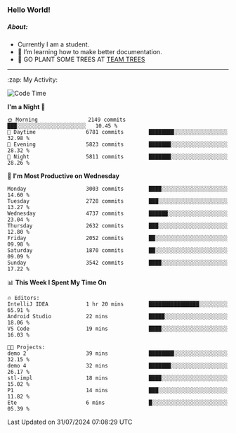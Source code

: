 ### Hello World!

##### About:
- Currently I am a student.
- 🌱 I’m learning how to make better documentation.
- 🌱 GO PLANT SOME TREES AT [TEAM TREES](https://teamtrees.org/)

---
  <summary>:zap: My Activity:</summary>
  
<!--START_SECTION:waka-->
![Code Time](http://img.shields.io/badge/Code%20Time-1%2C379%20hrs%2058%20mins-blue)

**I'm a Night 🦉** 

```text
🌞 Morning                2149 commits        ███░░░░░░░░░░░░░░░░░░░░░░   10.45 % 
🌆 Daytime                6781 commits        ████████░░░░░░░░░░░░░░░░░   32.98 % 
🌃 Evening                5823 commits        ███████░░░░░░░░░░░░░░░░░░   28.32 % 
🌙 Night                  5811 commits        ███████░░░░░░░░░░░░░░░░░░   28.26 % 
```
📅 **I'm Most Productive on Wednesday** 

```text
Monday                   3003 commits        ████░░░░░░░░░░░░░░░░░░░░░   14.60 % 
Tuesday                  2728 commits        ███░░░░░░░░░░░░░░░░░░░░░░   13.27 % 
Wednesday                4737 commits        ██████░░░░░░░░░░░░░░░░░░░   23.04 % 
Thursday                 2632 commits        ███░░░░░░░░░░░░░░░░░░░░░░   12.80 % 
Friday                   2052 commits        ██░░░░░░░░░░░░░░░░░░░░░░░   09.98 % 
Saturday                 1870 commits        ██░░░░░░░░░░░░░░░░░░░░░░░   09.09 % 
Sunday                   3542 commits        ████░░░░░░░░░░░░░░░░░░░░░   17.22 % 
```


📊 **This Week I Spent My Time On** 

```text
🔥 Editors: 
IntelliJ IDEA            1 hr 20 mins        ████████████████░░░░░░░░░   65.91 % 
Android Studio           22 mins             █████░░░░░░░░░░░░░░░░░░░░   18.06 % 
VS Code                  19 mins             ████░░░░░░░░░░░░░░░░░░░░░   16.03 % 

🐱‍💻 Projects: 
demo 2                   39 mins             ████████░░░░░░░░░░░░░░░░░   32.15 % 
demo 4                   32 mins             ███████░░░░░░░░░░░░░░░░░░   26.17 % 
stl-impl                 18 mins             ████░░░░░░░░░░░░░░░░░░░░░   15.02 % 
P1                       14 mins             ███░░░░░░░░░░░░░░░░░░░░░░   11.82 % 
Ete                      6 mins              █░░░░░░░░░░░░░░░░░░░░░░░░   05.39 % 
```


 Last Updated on 31/07/2024 07:08:29 UTC
<!--END_SECTION:waka-->
